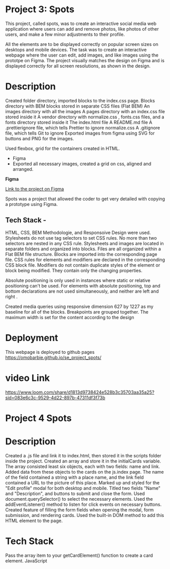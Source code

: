 # Project 3: Spots

This project, called spots, was to create an interactive social media web application where users can add and remove photos, like photos of other users, and make a few minor adjustments to their profile.

All the elements are to be displayed correctly on popular screen sizes on desktops and mobile devices.
The task was to create an interactive webpage where the user can edit, add images, and like images using the prototpe on Figma. The project visually matches the design on Figma and is displayed correctly for all
screen resolutions, as shown in the design.

# Description

Created folder directory, imported blocks to the index.css page.
Blocks directory with BEM blocks stored in separate CSS files (Flat BEM)
An images directory with all the images
A pages directory with an index.css file stored inside it
A vendor directory with normalize.css , fonts.css files, and a fonts directory
stored inside it
The index.html file
A README.md file
A .prettierignore file, which tells Prettier to ignore normalize.css
A .gitignore file, which tells Git to ignore
Exported images from figma using SVG for buttons and
PNG for the images.

Used flexbox, grid for the containers created in HTML.

- Figma
- Exported all necessary images, created a grid on css, aligned and arranged.

**Figma**

[Link to the project on Figma](https://www.figma.com/file/BBNm2bC3lj8QQMHlnqRsga/Sprint-3-Project-%E2%80%94-Spots?type=design&node-id=2%3A60&mode=design&t=afgNFybdorZO6cQo-1)

Spots was a project that allowed the coder to get very detailed with copying a prototype using Figma.

## Tech Stack -

HTML, CSS, BEM Methodologie, and Responsoive Design were used.
Stylesheets do not use tag selectors to set CSS rules.
No more than two selectors are nested in any CSS rule.
Stylesheets and images are located in separate folders and organized into
blocks. Files are all organized within a Flat BEM file structure.
Blocks are imported into the corresponding page file. CSS rules for elements
and modifiers are declared in the corresponding CSS block file.
Modifiers do not contain duplicate styles of the element or block being
modified. They contain only the changing properties.

Absolute positioning is only used in instances where static or relative
positioning can't be used.
For elements with absolute positioning, top and bottom declarations are not
used simultaneously, and neither are left and right .

Created media queries using responsive dimension 627 by 1227 as my baseline for all of the blocks.
Breakpoints are grouped together. The maximum width is set for the content according to the design

# Deployment

This webpage is deployed to github pages
https://omobarbie.github.io/se_project_spots/

# video Link

https://www.loom.com/share/d1813d9738424e528b3c35703aa35a25?sid=083e6c3c-9529-4d22-897b-47311df3f73b

# Project 4 Spots

# Description

Created a .js file and link it to index.html, then stored it in the scripts folder inside the project.
Created an array and store it in the initialCards variable. The array consisted least six objects, each with two fields: name and link.
Added data from these objects to the cards on the js.index page.
The name of the field contained a string with a place name, and the link field contained a URL to the picture of this place.
Marked up and styled for the "Edit profile" modal for both desktop and mobile. Titled two fields "Name" and "Description", and buttons to submit and close the form.
Used document.querySelector() to select the necessary elements.
Used the addEventListener() method to listen for click events on necessary buttons.
Created feature of filling the form fields when opening the modal, form submission, and rendering cards.
Used the built-in DOM method to add this HTML element to the page.

# Tech Stack

Pass the array item to your getCardElement() function to create a card element.
JavaScript
